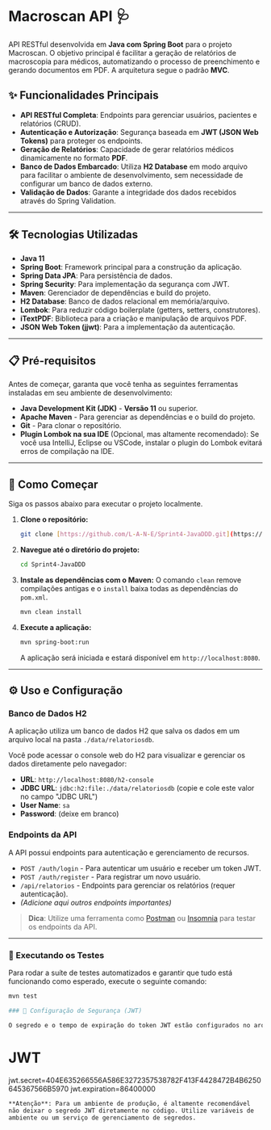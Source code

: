 # Macroscan API 🩺

API RESTful desenvolvida em **Java com Spring Boot** para o projeto Macroscan. O objetivo principal é facilitar a geração de relatórios de macroscopia para médicos, automatizando o processo de preenchimento e gerando documentos em PDF. A arquitetura segue o padrão **MVC**.

## ✨ Funcionalidades Principais

* **API RESTful Completa**: Endpoints para gerenciar usuários, pacientes e relatórios (CRUD).
* **Autenticação e Autorização**: Segurança baseada em **JWT (JSON Web Tokens)** para proteger os endpoints.
* **Geração de Relatórios**: Capacidade de gerar relatórios médicos dinamicamente no formato **PDF**.
* **Banco de Dados Embarcado**: Utiliza **H2 Database** em modo arquivo para facilitar o ambiente de desenvolvimento, sem necessidade de configurar um banco de dados externo.
* **Validação de Dados**: Garante a integridade dos dados recebidos através do Spring Validation.

---

## 🛠️ Tecnologias Utilizadas

* **Java 11**
* **Spring Boot**: Framework principal para a construção da aplicação.
* **Spring Data JPA**: Para persistência de dados.
* **Spring Security**: Para implementação da segurança com JWT.
* **Maven**: Gerenciador de dependências e build do projeto.
* **H2 Database**: Banco de dados relacional em memória/arquivo.
* **Lombok**: Para reduzir código boilerplate (getters, setters, construtores).
* **iTextPDF**: Biblioteca para a criação e manipulação de arquivos PDF.
* **JSON Web Token (jjwt)**: Para a implementação da autenticação.

---

## 📋 Pré-requisitos

Antes de começar, garanta que você tenha as seguintes ferramentas instaladas em seu ambiente de desenvolvimento:

* **Java Development Kit (JDK)** - **Versão 11** ou superior.
* **Apache Maven** - Para gerenciar as dependências e o build do projeto.
* **Git** - Para clonar o repositório.
* **Plugin Lombok na sua IDE** (Opcional, mas altamente recomendado): Se você usa IntelliJ, Eclipse ou VSCode, instalar o plugin do Lombok evitará erros de compilação na IDE.

---

## 🚀 Como Começar

Siga os passos abaixo para executar o projeto localmente.

1.  **Clone o repositório:**
    ```sh
    git clone [https://github.com/L-A-N-E/Sprint4-JavaDDD.git](https://github.com/L-A-N-E/Sprint4-JavaDDD.git)
    ```

2.  **Navegue até o diretório do projeto:**
    ```sh
    cd Sprint4-JavaDDD
    ```

3.  **Instale as dependências com o Maven:**
    O comando `clean` remove compilações antigas e o `install` baixa todas as dependências do `pom.xml`.
    ```sh
    mvn clean install
    ```

4.  **Execute a aplicação:**
    ```sh
    mvn spring-boot:run
    ```
    A aplicação será iniciada e estará disponível em `http://localhost:8080`.

---

## ⚙️ Uso e Configuração

### Banco de Dados H2

A aplicação utiliza um banco de dados H2 que salva os dados em um arquivo local na pasta `./data/relatoriosdb`.

Você pode acessar o console web do H2 para visualizar e gerenciar os dados diretamente pelo navegador:

* **URL**: `http://localhost:8080/h2-console`
* **JDBC URL**: `jdbc:h2:file:./data/relatoriosdb` (copie e cole este valor no campo "JDBC URL")
* **User Name**: `sa`
* **Password**: (deixe em branco)

### Endpoints da API

A API possui endpoints para autenticação e gerenciamento de recursos.

* `POST /auth/login` - Para autenticar um usuário e receber um token JWT.
* `POST /auth/register` - Para registrar um novo usuário.
* `/api/relatorios` - Endpoints para gerenciar os relatórios (requer autenticação).
* *(Adicione aqui outros endpoints importantes)*

> **Dica**: Utilize uma ferramenta como [Postman](https://www.postman.com/) ou [Insomnia](https://insomnia.rest/) para testar os endpoints da API.

---

### 🧪 Executando os Testes

Para rodar a suíte de testes automatizados e garantir que tudo está funcionando como esperado, execute o seguinte comando:

```sh
mvn test

### 🔑 Configuração de Segurança (JWT)

O segredo e o tempo de expiração do token JWT estão configurados no arquivo src/main/resources/application.properties.

```
# JWT
jwt.secret=404E635266556A586E3272357538782F413F4428472B4B6250645367566B5970
jwt.expiration=86400000
```
**Atenção**: Para um ambiente de produção, é altamente recomendável não deixar o segredo JWT diretamente no código. Utilize variáveis de ambiente ou um serviço de gerenciamento de segredos.